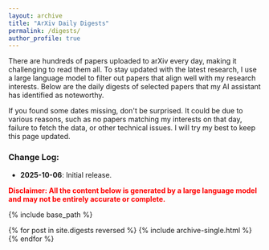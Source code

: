 ```yaml
---
layout: archive
title: "ArXiv Daily Digests"
permalink: /digests/
author_profile: true
---
```


There are hundreds of papers uploaded to arXiv every day, making it challenging to read them all. To stay updated with the latest research, I use a large language model to filter out papers that align well with my research interests. Below are the daily digests of selected papers that my AI assistant has identified as noteworthy.

If you found some dates missing, don't be surprised. It could be due to various reasons, such as no papers matching my interests on that day, failure to fetch the data, or other technical issues. I will try my best to keep this page updated.

### Change Log:
* **2025-10-06**: Initial release.

<span style="color: red; font-weight: bold;">Disclaimer: All the content below is generated by a large language model and may not be entirely accurate or complete.</span>

{% include base_path %}

{% for post in site.digests reversed %}
  {% include archive-single.html %}
{% endfor %}
